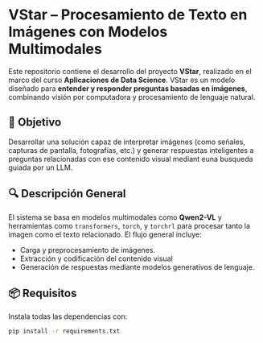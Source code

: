 # VStar – Procesamiento de Texto en Imágenes con Modelos Multimodales

Este repositorio contiene el desarrollo del proyecto **VStar**, realizado en el marco del curso **Aplicaciones de Data Science**. VStar es un modelo diseñado para **entender y responder preguntas basadas en imágenes**, combinando visión por computadora y procesamiento de lenguaje natural.

## 🧠 Objetivo

Desarrollar una solución capaz de interpretar imágenes (como señales, capturas de pantalla, fotografías, etc.) y generar respuestas inteligentes a preguntas relacionadas con ese contenido visual mediant euna busqueda guiada por un LLM.

## 🔍 Descripción General

El sistema se basa en modelos multimodales como **Qwen2-VL** y herramientas como `transformers`, `torch`, y `torchrl` para procesar tanto la imagen como el texto relacionado. El flujo general incluye:

- Carga y preprocesamiento de imágenes.
- Extracción y codificación del contenido visual
- Generación de respuestas mediante modelos generativos de lenguaje.

## 📦 Requisitos

Instala todas las dependencias con:

```bash
pip install -r requirements.txt
